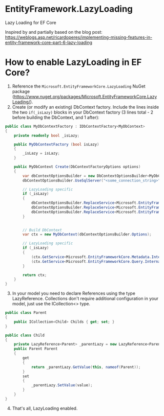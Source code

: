 # EntityFramework.LazyLoading
Lazy Loading for EF Core

Inspired by and partially based on the blog post: https://weblogs.asp.net/ricardoperes/implementing-missing-features-in-entity-framework-core-part-6-lazy-loading

# How to enable LazyLoading in EF Core?

1. Reference the `Microsoft.EntityFrameworkCore.LazyLoading` NuGet package (https://www.nuget.org/packages/Microsoft.EntityFrameworkCore.LazyLoading/).
2. Create (or modify an existing) DbContext factory. Include the lines inside the two `if(_isLazy)` blocks in your DbContext factory (3 lines total - 2 before building the DbContext, and 1 after):
```c#
public class MyDbContextFactory : IDbContextFactory<MyDbContext>
{
    private readonly bool _isLazy;

    public MyDbContextFactory (bool isLazy)
    {
        _isLazy = isLazy;
    }

    public MyDbContext Create(DbContextFactoryOptions options)
    {
        var dbContextOptionsBuilder = new DbContextOptionsBuilder<MyDbContext>();
        dbContextOptionsBuilder.UseSqlServer("<some_connection_string>");

        // LazyLoading specific
        if (_isLazy)
        {
            dbContextOptionsBuilder.ReplaceService<Microsoft.EntityFrameworkCore.Metadata.Internal.IEntityMaterializerSource, Microsoft.EntityFrameworkCore.LazyLoading.Metadata.Internal.LazyLoadingEntityMaterializerSource<MyDbContext>>();
            dbContextOptionsBuilder.ReplaceService<Microsoft.EntityFrameworkCore.Internal.IConcurrencyDetector, Microsoft.EntityFrameworkCore.LazyLoading.Internal.ConcurrencyDetector>();
            dbContextOptionsBuilder.ReplaceService<Microsoft.EntityFrameworkCore.Query.Internal.ICompiledQueryCache, Microsoft.EntityFrameworkCore.LazyLoading.Query.Internal.PerDbContextCompiledQueryCache>();
        }
            

        // Build DbContext
        var ctx = new MyDbContext(dbContextOptionsBuilder.Options);

        // LazyLoading specific
        if (_isLazy)
        {
            (ctx.GetService<Microsoft.EntityFrameworkCore.Metadata.Internal.IEntityMaterializerSource>() as Microsoft.EntityFrameworkCore.LazyLoading.Metadata.Internal.LazyLoadingEntityMaterializerSource<MyDbContext>).SetDbContext(ctx);
            (ctx.GetService<Microsoft.EntityFrameworkCore.Query.Internal.ICompiledQueryCache>() as Microsoft.EntityFrameworkCore.LazyLoading.Query.Internal.PerDbContextCompiledQueryCache).SetDbContext(ctx);
        }

        return ctx;
    }
}
```
3. In your model you need to declare References using the type LazyReference<T>. Collections don't require additional configuration in your model, just use the ICollection<> type.
```c#
public class Parent
{
    public ICollection<Child> Childs { get; set; }
}

public class Child
{
    private LazyReference<Parent> _parentLazy = new LazyReference<Parent>();
    public Parent Parent
    {
        get
        {
            return _parentLazy.GetValue(this, nameof(Parent));
        }
        set
        {
            _parentLazy.SetValue(value);
        }
    }
}
```
4. That's all, LazyLoading enabled.
